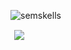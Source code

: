 
![semskells](https://user-images.githubusercontent.com/122323870/211434993-33c30ceb-23d6-4891-a59b-78c47544844d.png)

<a href="https://discord.com/users/1025870089112780810">
    <button style="background-color: transparent; border: none; text-align: center;">
      <img src="https://user-images.githubusercontent.com/122323870/211432804-982145dc-7e50-4f0e-b728-30df4cf8c25b.png">
    </button>
  </a>
  
